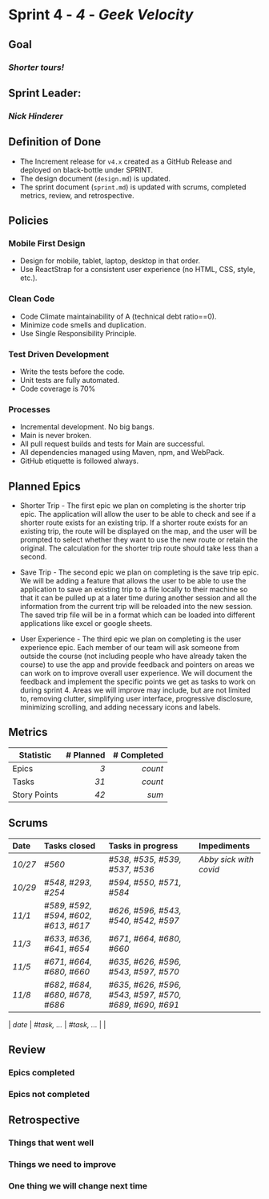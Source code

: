 # Sprint 4 - *4* - *Geek Velocity*

## Goal
### *Shorter tours!*

## Sprint Leader: 
### *Nick Hinderer*

## Definition of Done

* The Increment release for `v4.x` created as a GitHub Release and deployed on black-bottle under SPRINT.
* The design document (`design.md`) is updated.
* The sprint document (`sprint.md`) is updated with scrums, completed metrics, review, and retrospective.

## Policies

### Mobile First Design
* Design for mobile, tablet, laptop, desktop in that order.
* Use ReactStrap for a consistent user experience (no HTML, CSS, style, etc.).

### Clean Code
* Code Climate maintainability of A (technical debt ratio==0).
* Minimize code smells and duplication.
* Use Single Responsibility Principle.

### Test Driven Development
* Write the tests before the code.
* Unit tests are fully automated.
* Code coverage is 70%

### Processes
* Incremental development.  No big bangs.
* Main is never broken. 
* All pull request builds and tests for Main are successful.
* All dependencies managed using Maven, npm, and WebPack.
* GitHub etiquette is followed always.


## Planned Epics
* Shorter Trip - The first epic we plan on completing is the shorter trip epic. The application will allow the user to be able to check and see if a shorter route exists for an existing trip. If a shorter route exists for an existing trip, the route will be displayed on the map, and the user will be prompted to select whether they want to use the new route or retain the original. The calculation for the shorter trip route should take less than a second.

* Save Trip - The second epic we plan on completing is the save trip epic. We will be adding a feature that allows the user to be able to use the application to save an existing trip to a file locally to their machine so that it can be pulled up at a later time during another session and all the information from the current trip will be reloaded into the new session. The saved trip file will be in a format which can be loaded into different applications like excel or google sheets. 

* User Experience - The third epic we plan on completing is the user experience epic. Each member of our team will ask someone from outside the course (not including people who have already taken the course) to use the app and provide feedback and pointers on areas we can work on to improve overall user experience. We will document the feedback and implement the specific points we get as tasks to work on during sprint 4. Areas we will improve may include, but are not limited to, removing clutter, simplifying user interface, progressive disclosure, minimizing scrolling, and adding necessary icons and labels.

## Metrics

| Statistic | # Planned | # Completed |
| --- | ---: | ---: |
| Epics | *3* | *count* |
| Tasks |  *31*   | *count* | 
| Story Points |  *42*  | *sum* | 


## Scrums

| Date | Tasks closed  | Tasks in progress | Impediments |
| :--- | :--- | :--- | :--- |
| *10/27* | *#560* | *#538, #535, #539, #537, #536* | *Abby sick with covid* |
| *10/29* | *#548, #293, #254* | *#594, #550, #571, #584* |  |
| *11/1* | *#589, #592, #594, #602, #613, #617* | *#626, #596, #543, #540, #542, #597* |  |
| *11/3* | *#633, #636, #641, #654* | *#671, #664, #680, #660* |  |
| *11/5* | *#671, #664, #680, #660* | *#635, #626, #596, #543, #597, #570* |  |
| *11/8* | *#682, #684, #680, #678, #686* | *#635, #626, #596, #543, #597, #570, #689, #690, #691* |  |

| *date* | *#task, ...* | *#task, ...* |  | 


## Review

### Epics completed  

### Epics not completed 

## Retrospective

### Things that went well

### Things we need to improve

### One thing we will change next time
